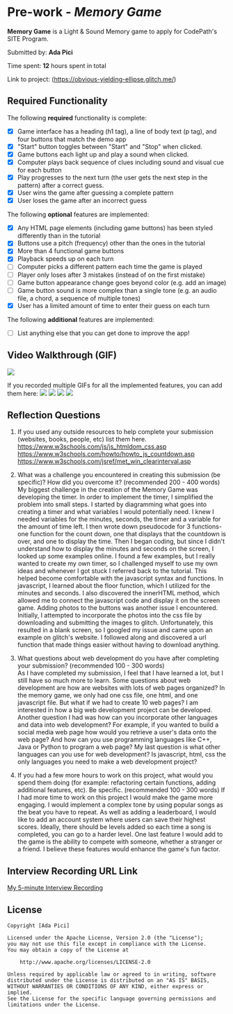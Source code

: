 # Pre-work - *Memory Game*

**Memory Game** is a Light & Sound Memory game to apply for CodePath's SITE Program. 

Submitted by: **Ada Pici**

Time spent: **12** hours spent in total

Link to project: (https://obvious-yielding-ellipse.glitch.me/)

## Required Functionality

The following **required** functionality is complete:

* [X] Game interface has a heading (h1 tag), a line of body text (p tag), and four buttons that match the demo app
* [X] "Start" button toggles between "Start" and "Stop" when clicked. 
* [X] Game buttons each light up and play a sound when clicked. 
* [X] Computer plays back sequence of clues including sound and visual cue for each button
* [X] Play progresses to the next turn (the user gets the next step in the pattern) after a correct guess. 
* [X] User wins the game after guessing a complete pattern
* [X] User loses the game after an incorrect guess

The following **optional** features are implemented:

* [X] Any HTML page elements (including game buttons) has been styled differently than in the tutorial
* [X] Buttons use a pitch (frequency) other than the ones in the tutorial
* [X] More than 4 functional game buttons
* [X] Playback speeds up on each turn
* [ ] Computer picks a different pattern each time the game is played
* [ ] Player only loses after 3 mistakes (instead of on the first mistake)
* [ ] Game button appearance change goes beyond color (e.g. add an image)
* [ ] Game button sound is more complex than a single tone (e.g. an audio file, a chord, a sequence of multiple tones)
* [X] User has a limited amount of time to enter their guess on each turn

The following **additional** features are implemented:

- [ ] List anything else that you can get done to improve the app!

## Video Walkthrough (GIF)
![](https://i.imgur.com/TwhTLU0.gif)


If you recorded multiple GIFs for all the implemented features, you can add them here:
![](gif1-link-here)
![](gif2-link-here)
![](gif3-link-here)
![](gif4-link-here)

## Reflection Questions
1. If you used any outside resources to help complete your submission (websites, books, people, etc) list them here. 
https://www.w3schools.com/js/js_htmldom_css.asp
https://www.w3schools.com/howto/howto_js_countdown.asp
https://www.w3schools.com/jsref/met_win_clearinterval.asp

2. What was a challenge you encountered in creating this submission (be specific)? How did you overcome it? (recommended 200 - 400 words)    
        My biggest challenge in the creation of the Memory Game was developing the timer. In order to implement the timer, I simplified the problem into small steps. I started by diagramming what goes into creating a timer and what variables I would potentially need. I knew I needed variables for the minutes, seconds, the timer and a variable for the amount of time left. I then wrote down pseudocode for 3 functions- one function for the count down, one that displays that the countdown is over, and one to display the time.  Then I began coding, but since I didn't understand how to display the minutes and seconds on the screen, I looked up some examples online. I found a few examples, but I really wanted to create my own timer, so I challenged myself to use my own ideas and whenever I got stuck I referred back to the tutorial. This helped become comfortable with the javascript syntax and functions. In javascript, I learned about the floor function, which I utilized for the minutes and seconds. I also discovered the innerHTML method, which allowed me to connect the javascript code and display it on the screen game. Adding photos to the buttons was another issue I encountered. Initially, I attempted to incorporate the photos into the css file by downloading and submitting the images to glitch. Unfortunately, this resulted in a blank screen, so I googled my issue and came upon an example on glitch's website. I followed along and discovered a url function that made things easier without having to download anything.

3. What questions about web development do you have after completing your submission? (recommended 100 - 300 words)  
        As I have completed my submission, I feel that I have learned a lot, but I still have so much more to learn. Some questions about web development are how are websites with lots of web pages organized? In the memory game, we only had one css file, one html, and one javascript file. But what if we had to create 10 web pages? I am interested in how a big web development project can be developed. Another question I had was how can you incorporate other languages and data into web development? For example, if you wanted to build a social media web page how would you retrieve a user's data onto the web page? And how can you use programming languages like C++, Java or Python to program a web page? My last question is what other languages can you use for web development? Is javascript, html, css the only languages you need to make a web development project?

4. If you had a few more hours to work on this project, what would you spend them doing (for example: refactoring certain functions, adding additional features, etc). Be specific. (recommended 100 - 300 words) 
        If I had more time to work on this project I would make the game more engaging. I would implement a complex tone by using popular songs as the beat you have to repeat. As well as adding a leaderboard, I would like to add an account system where users can save their highest scores. Ideally, there should be levels added so each time a song is completed, you can go to a harder level. One last feature I would add to the game is the ability to compete with someone, whether a  stranger or a friend. I believe these features would enhance the game's fun factor. 



## Interview Recording URL Link

[My 5-minute Interview Recording](https://drive.google.com/file/d/1aR2AB4owhi3xh_-dXO07WvKxhjYA2fh_/view)


## License

    Copyright [Ada Pici]

    Licensed under the Apache License, Version 2.0 (the "License");
    you may not use this file except in compliance with the License.
    You may obtain a copy of the License at

        http://www.apache.org/licenses/LICENSE-2.0

    Unless required by applicable law or agreed to in writing, software
    distributed under the License is distributed on an "AS IS" BASIS,
    WITHOUT WARRANTIES OR CONDITIONS OF ANY KIND, either express or implied.
    See the License for the specific language governing permissions and
    limitations under the License.

